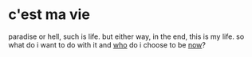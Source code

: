 # c'est ma vie
paradise or hell, such is life.
but either way, in the end, this is my life.
so what do i want to do with it and [who](./play-to-win-or-don't-play-at-all) do i choose to be [now](no-time-for-caution)?